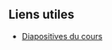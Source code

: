 ## Liens utiles

* [Diapositives du cours](https://du-bii.github.io/module-6-Integrative-Bioinformatics/Seance1/)
